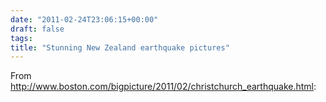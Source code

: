 ```yaml
---
date: "2011-02-24T23:06:15+00:00"
draft: false
tags: 
title: "Stunning New Zealand earthquake pictures"
---
```

From http://www.boston.com/bigpicture/2011/02/christchurch_earthquake.html:


